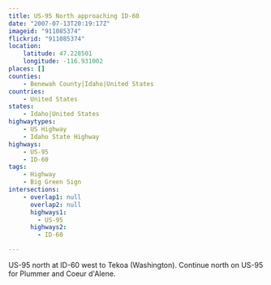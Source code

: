 ```yaml
---
title: US-95 North approaching ID-60
date: "2007-07-13T20:19:17Z"
imageid: "911085374"
flickrid: "911085374"
location:
    latitude: 47.228501
    longitude: -116.931002
places: []
counties:
    - Benewah County|Idaho|United States
countries:
    - United States
states:
    - Idaho|United States
highwaytypes:
    - US Highway
    - Idaho State Highway
highways:
    - US-95
    - ID-60
tags:
    - Highway
    - Big Green Sign
intersections:
    - overlap1: null
      overlap2: null
      highways1:
        - US-95
      highways2:
        - ID-60

---
```

US-95 north at ID-60 west to Tekoa (Washington).  Continue north on US-95 for Plummer and Coeur d'Alene.